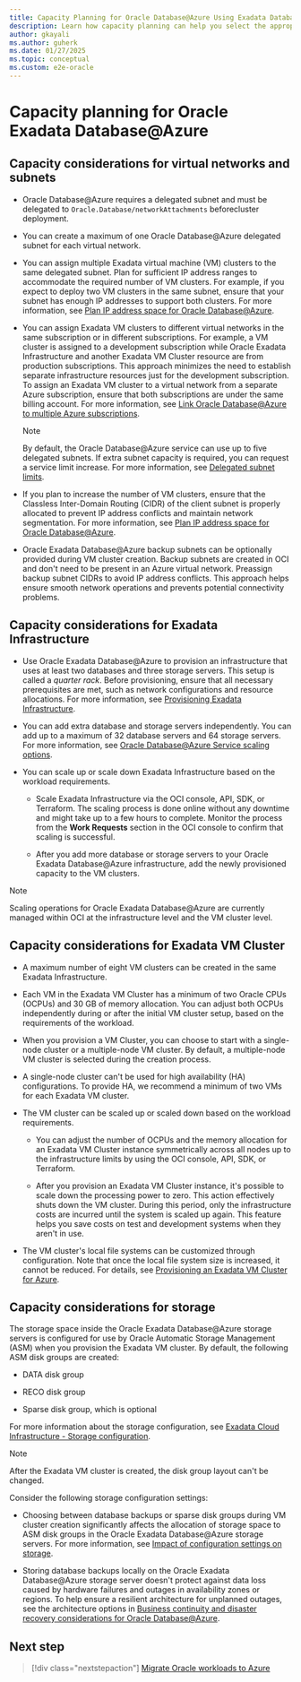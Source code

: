 ```yaml
---
title: Capacity Planning for Oracle Database@Azure Using Exadata Database Service
description: Learn how capacity planning can help you select the appropriate infrastructure for Oracle workloads on Oracle Exadata Database@Azure.
author: gkayali
ms.author: guherk
ms.date: 01/27/2025
ms.topic: conceptual
ms.custom: e2e-oracle
---
```


# Capacity planning for Oracle Exadata Database@Azure

## Capacity considerations for virtual networks and subnets

- Oracle Database@Azure requires a delegated subnet and must be delegated to `Oracle.Database/networkAttachments` before​ cluster deployment.

- You can create a maximum of one Oracle Database@Azure delegated subnet for each virtual network.

- You can assign multiple Exadata virtual machine (VM) clusters to the same delegated subnet. Plan for sufficient IP address ranges to accommodate the required number of VM clusters. For example, if you expect to deploy two VM clusters in the same subnet, ensure that your subnet has enough IP addresses to support both clusters. For more information, see [Plan IP address space for Oracle Database@Azure](/azure/oracle/oracle-db/oracle-database-plan-ip).

- You can assign Exadata VM clusters to different virtual networks in the same subscription or in different subscriptions. For example, a VM cluster is assigned to a development subscription while Oracle Exadata Infrastructure and another Exadata VM Cluster resource are from production subscriptions. This approach minimizes the need to establish separate infrastructure resources just for the development subscription. To assign an Exadata VM cluster to a virtual network from a separate Azure subscription, ensure that both subscriptions are under the same billing account. For more information, see [Link Oracle Database@Azure to multiple Azure subscriptions](/azure/oracle/oracle-db/link-oracle-database-multiple-subscription).

    > [!NOTE]
    > By default, the Oracle Database@Azure service can use up to five delegated subnets. If extra subnet capacity is required, you can request a service limit increase. For more information, see [Delegated subnet limits](/azure/oracle/oracle-db/oracle-database-delegated-subnet-limits).

- If you plan to increase the number of VM clusters, ensure that the Classless Inter-Domain Routing (CIDR) of the client subnet is properly allocated to prevent IP address conflicts and maintain network segmentation. For more information, see [Plan IP address space for Oracle Database@Azure](/azure/oracle/oracle-db/oracle-database-plan-ip).

- Oracle Exadata Database@Azure backup subnets can be optionally provided during VM cluster creation. Backup subnets are created in OCI and don't need to be present in an Azure virtual network. Preassign backup subnet CIDRs to avoid IP address conflicts. This approach helps ensure smooth network operations and prevents potential connectivity problems.

## Capacity considerations for Exadata Infrastructure

- Use Oracle Exadata Database@Azure to provision an infrastructure that uses at least two databases and three storage servers. This setup is called a *quarter rack*. Before provisioning, ensure that all necessary prerequisites are met, such as network configurations and resource allocations. For more information, see [Provisioning Exadata Infrastructure](https://docs.oracle.com/iaas/Content/database-at-azure-exadata/odexa-provisioning-exadata-infrastructure.html).

- You can add extra database and storage servers independently. You can add up to a maximum of 32 database servers and 64 storage servers. For more information, see [Oracle Database@Azure Service scaling options](https://docs.oracle.com/iaas/exadatacloud/doc/exa-service-desc.html#ECSCM-GUID-EC1A62C6-DDA1-4F39-B28C-E5091A205DD3).

- You can scale up or scale down Exadata Infrastructure based on the workload requirements.

  - Scale Exadata Infrastructure via the OCI console, API, SDK, or Terraform. The scaling process is done online without any downtime and might take up to a few hours to complete. Monitor the process from the **Work Requests** section in the OCI console to confirm that scaling is successful.
  
  - After you add more database or storage servers to your Oracle Exadata Database@Azure infrastructure, add the newly provisioned capacity to the VM clusters.

> [!NOTE]
> Scaling operations for Oracle Exadata Database@Azure are currently managed within OCI at the infrastructure level and the VM cluster level.

## Capacity considerations for Exadata VM Cluster

- A maximum number of eight VM clusters can be created in the same Exadata Infrastructure.

- Each VM in the Exadata VM Cluster has a minimum of two Oracle CPUs (OCPUs) and 30 GB of memory allocation. You can adjust both OCPUs independently during or after the initial VM cluster setup, based on the requirements of the workload.

- When you provision a VM Cluster, you can choose to start with a single-node cluster or a multiple-node VM cluster. By default, a multiple-node VM cluster is selected during the creation process.

- A single-node cluster can't be used for high availability (HA) configurations. To provide HA, we recommend a minimum of two VMs for each Exadata VM cluster.

- The VM cluster can be scaled up or scaled down based on the workload requirements.

  - You can adjust the number of OCPUs and the memory allocation for an Exadata VM Cluster instance symmetrically across all nodes up to the infrastructure limits by using the OCI console, API, SDK, or Terraform.
  
  - After you provision an Exadata VM Cluster instance, it's possible to scale down the processing power to zero. This action effectively shuts down the VM cluster. During this period, only the infrastructure costs are incurred until the system is scaled up again. This feature helps you save costs on test and development systems when they aren't in use.

- The VM cluster's local file systems can be customized through configuration. Note that once the local file system size is increased, it cannot be reduced. For details, see [Provisioning an Exadata VM Cluster for Azure](https://docs.oracle.com/en-us/iaas/Content/database-at-azure-exadata/odexa-provisioning-exadata-vm-cluster-azure.html).

## Capacity considerations for storage

The storage space inside the Oracle Exadata Database@Azure storage servers is configured for use by Oracle Automatic Storage Management (ASM) when you provision the Exadata VM cluster. By default, the following ASM disk groups are created:

- DATA disk group
  
- RECO disk group
  
- Sparse disk group, which is optional

For more information about the storage configuration, see [Exadata Cloud Infrastructure - Storage configuration](https://docs.oracle.com/iaas/exadatacloud/doc/ecs-storage-config.html).

> [!NOTE]
> After the Exadata VM cluster is created, the disk group layout can't be changed.

Consider the following storage configuration settings:

- Choosing between database backups or sparse disk groups during VM cluster creation significantly affects the allocation of storage space to ASM disk groups in the Oracle Exadata Database@Azure storage servers. For more information, see [Impact of configuration settings on storage](https://docs.oracle.com/iaas/exadatacloud/doc/ecs-storage-config.html#ECSCM-GUID-925DAEBF-4693-4AC6-80E1-15D7121F80A9).
  
- Storing database backups locally on the Oracle Exadata Database@Azure storage server doesn't protect against data loss caused by hardware failures and outages in availability zones or regions. To help ensure a resilient architecture for unplanned outages, see the architecture options in [Business continuity and disaster recovery considerations for Oracle Database@Azure](./oracle-disaster-recovery-oracle-database-azure.md).

## Next step

> [!div class="nextstepaction"]
> [Migrate Oracle workloads to Azure](./oracle-migration-planning.md)
